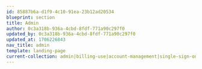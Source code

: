 ```yaml
---
id: 85887b6a-d1f9-4c10-91ea-23b12ad20534
blueprint: section
title: Admin
author: 0c3a318b-936a-4cbd-8fdf-771a90c297f0
updated_by: 0c3a318b-936a-4cbd-8fdf-771a90c297f0
updated_at: 1706226843
nav_title: admin
template: landing-page
current-collection: admin|billing-use|account-management|single-sign-on
---
```

